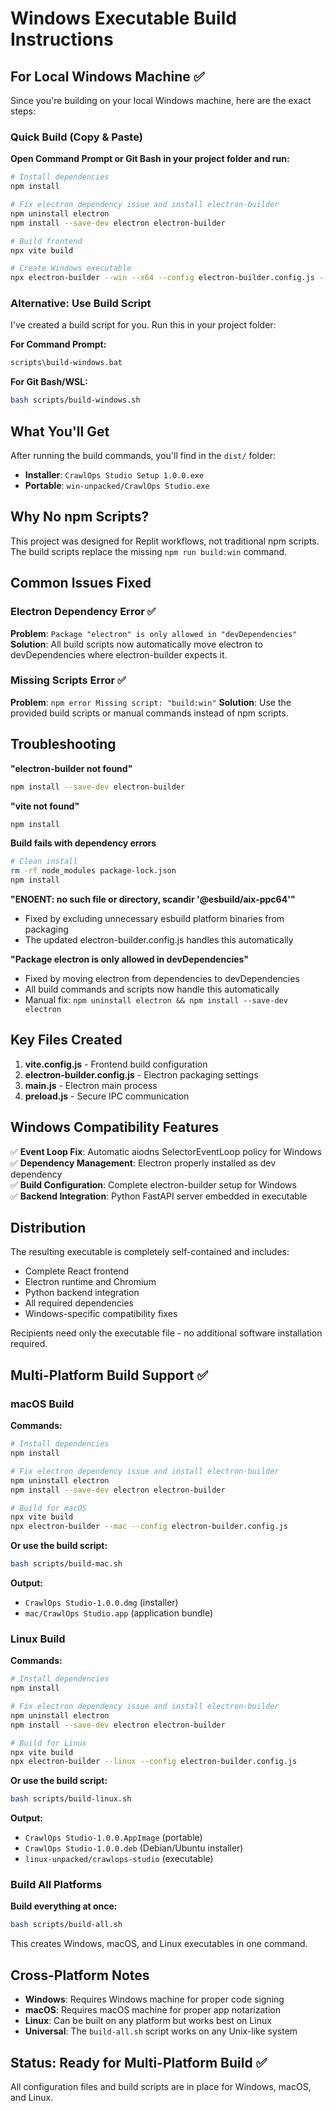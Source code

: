 # Windows Executable Build Instructions

## For Local Windows Machine ✅

Since you're building on your local Windows machine, here are the exact steps:

### Quick Build (Copy & Paste)

**Open Command Prompt or Git Bash in your project folder and run:**

```bash
# Install dependencies
npm install

# Fix electron dependency issue and install electron-builder
npm uninstall electron
npm install --save-dev electron electron-builder

# Build frontend
npx vite build

# Create Windows executable
npx electron-builder --win --x64 --config electron-builder.config.js --publish=never
```

### Alternative: Use Build Script

I've created a build script for you. Run this in your project folder:

**For Command Prompt:**
```cmd
scripts\build-windows.bat
```

**For Git Bash/WSL:**
```bash
bash scripts/build-windows.sh
```

## What You'll Get

After running the build commands, you'll find in the `dist/` folder:
- **Installer**: `CrawlOps Studio Setup 1.0.0.exe`
- **Portable**: `win-unpacked/CrawlOps Studio.exe`

## Why No npm Scripts?

This project was designed for Replit workflows, not traditional npm scripts. The build scripts replace the missing `npm run build:win` command.

## Common Issues Fixed

### Electron Dependency Error ✅
**Problem**: `Package "electron" is only allowed in "devDependencies"`
**Solution**: All build scripts now automatically move electron to devDependencies where electron-builder expects it.

### Missing Scripts Error ✅  
**Problem**: `npm error Missing script: "build:win"`
**Solution**: Use the provided build scripts or manual commands instead of npm scripts.

## Troubleshooting

**"electron-builder not found"**
```bash
npm install --save-dev electron-builder
```

**"vite not found"** 
```bash
npm install
```

**Build fails with dependency errors**
```bash
# Clean install
rm -rf node_modules package-lock.json
npm install
```

**"ENOENT: no such file or directory, scandir '@esbuild/aix-ppc64'"**
- Fixed by excluding unnecessary esbuild platform binaries from packaging
- The updated electron-builder.config.js handles this automatically

**"Package electron is only allowed in devDependencies"**
- Fixed by moving electron from dependencies to devDependencies
- All build commands and scripts now handle this automatically
- Manual fix: `npm uninstall electron && npm install --save-dev electron`

## Key Files Created

1. **vite.config.js** - Frontend build configuration
2. **electron-builder.config.js** - Electron packaging settings
3. **main.js** - Electron main process
4. **preload.js** - Secure IPC communication

## Windows Compatibility Features

✅ **Event Loop Fix**: Automatic aiodns SelectorEventLoop policy for Windows  
✅ **Dependency Management**: Electron properly installed as dev dependency  
✅ **Build Configuration**: Complete electron-builder setup for Windows  
✅ **Backend Integration**: Python FastAPI server embedded in executable

## Distribution

The resulting executable is completely self-contained and includes:
- Complete React frontend
- Electron runtime and Chromium
- Python backend integration
- All required dependencies
- Windows-specific compatibility fixes

Recipients need only the executable file - no additional software installation required.

## Multi-Platform Build Support ✅

### macOS Build

**Commands:**
```bash
# Install dependencies
npm install

# Fix electron dependency issue and install electron-builder
npm uninstall electron
npm install --save-dev electron electron-builder

# Build for macOS
npx vite build
npx electron-builder --mac --config electron-builder.config.js
```

**Or use the build script:**
```bash
bash scripts/build-mac.sh
```

**Output:**
- `CrawlOps Studio-1.0.0.dmg` (installer)
- `mac/CrawlOps Studio.app` (application bundle)

### Linux Build

**Commands:**
```bash
# Install dependencies
npm install

# Fix electron dependency issue and install electron-builder
npm uninstall electron
npm install --save-dev electron electron-builder

# Build for Linux
npx vite build
npx electron-builder --linux --config electron-builder.config.js
```

**Or use the build script:**
```bash
bash scripts/build-linux.sh
```

**Output:**
- `CrawlOps Studio-1.0.0.AppImage` (portable)
- `CrawlOps Studio-1.0.0.deb` (Debian/Ubuntu installer)
- `linux-unpacked/crawlops-studio` (executable)

### Build All Platforms

**Build everything at once:**
```bash
bash scripts/build-all.sh
```

This creates Windows, macOS, and Linux executables in one command.

## Cross-Platform Notes

- **Windows**: Requires Windows machine for proper code signing
- **macOS**: Requires macOS machine for proper app notarization
- **Linux**: Can be built on any platform but works best on Linux
- **Universal**: The `build-all.sh` script works on any Unix-like system

## Status: Ready for Multi-Platform Build ✅

All configuration files and build scripts are in place for Windows, macOS, and Linux.